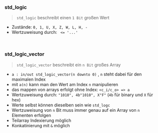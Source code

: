 ### std_logic

>`std_logic` beschreibt einen `1 Bit` großen Wert

- Zustände: `0, 1, U, X, Z, W, L, H, -`
- Wertzuweisung durch: ` <= '...'` 

<br>

### std_logic_vector

>`std_logic_vector` beschreibt ein `n Bit` großes Array

- `a : in/out std_logic_vector(n downto 0)` , `n` steht dabei für den maximalen Index
- mit `a(n)` kann man den Wert am Index `n` manipulieren
- das mappen von arrays erfolgt ohne Index: `<c_i/c_o> => a` 
- Wertzuweisung durch: `"1010", 4b"1010", X"F"` (`4b` für binary und `X` für hex)
- Werte selbst können dieselben sein wie `std_logc`
- Wertzuweisung von `n` Bit muss immer genau auf ein Array von `n` Elementen erfolgen
- Teilarray Indexierung möglich
- Konkatinierung mit `&` möglich
